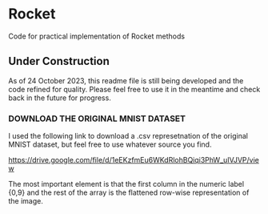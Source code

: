 # Rocket
Code for practical implementation of Rocket methods

## Under Construction

As of 24 October 2023, this readme file is still being developed and the code refined for quality.  Please feel free to use it in the meantime and check back in the future for progress.

### DOWNLOAD THE ORIGINAL MNIST DATASET

I used the following link to download a .csv represetnation of the original MNIST dataset, but feel free to use whatever source you find.

https://drive.google.com/file/d/1eEKzfmEu6WKdRlohBQiqi3PhW_uIVJVP/view

The most important element is that the first column in the numeric label {0,9} and the rest of the array is the flattened row-wise representation of the image.
